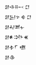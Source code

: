 <div class='block'>
<div class='line'>𒌆𒈾𒍝𒁁 𒆸</div>
<div class='line'>𒌆𒌨𒆳 𒄵 𒆸</div>
<div class='line'>𒌆𒄷𒍪𒉡</div>
<div class='line'>𒌆𒀭𒋫𒈨𒌍</div>
<div class='line'>𒌆𒈮𒇲 𒍠</div>
<div class='line'>𒌆𒆠</div>
</div>